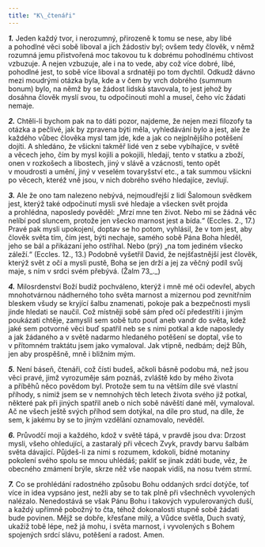 ```yaml
---
title: "K\_čtenáři"
---
```


**_1\._** Jeden každý tvor, i nerozumný, přirozeně k tomu se nese, aby libé a pohodlné věci sobě liboval a jich žádostiv byl; ovšem tedy člověk, v němž rozumná jemu přistvořená moc takovou tu k dobrému pohodlnému chtivost vzbuzuje. A nejen vzbuzuje, ale i na to vede, aby což více dobré, libé, pohodlné jest, to sobě více liboval a srdnatěji po tom dychtil. Odkudž dávno mezi moudrými otázka byla, kde a v čem by vrch dobrého (summum bonum) bylo, na němž by se žádost lidská stavovala, to jest jehož by dosáhna člověk myslí svou, tu odpočinouti mohl a musel, čeho víc žádati nemaje.

  

**_2._** Chtěli-li bychom pak na to dáti pozor, najdeme, že nejen mezi filozofy ta otázka a pečlivé, jak by zpravena býti měla, vyhledávání bylo a jest, ale že každého vůbec člověka mysl tam jde, kde a jak co nejplnějšího potěšení dojíti. A shledáno, že všickni takměř lidé ven z sebe vybíhajíce, v světě a věcech jeho, čím by mysl kojili a pokojili, hledají, tento v statku a zboží, onen v rozkošech a libostech, jiný v slávě a vzácnosti, tento opět v moudrosti a umění, jiný v veselém tovaryšství etc., a tak summou všickni po věcech, kteréž vně jsou, v nich dobrého svého hledajíce, zevlují.

  

**_3._** Ale že ono tam nalezeno nebývá, nejmoudřejší z lidí Šalomoun svědkem jest, kterýž také odpočinutí mysli své hledaje a všecken svět projda a prohlédna, naposledy pověděl: „Mrzí mne ten život. Nebo mi se žádná věc nelíbí pod sluncem, protože jen všecko marnost jest a bída.“ (Eccles. 2., 17.) Pravé pak mysli upokojení, doptav se ho potom, vyhlásil, že v tom jest, aby člověk světa tím, čím jest, býti nechaje, samého sobě Pána Boha hleděl, jeho se bál a přikázaní jeho ostříhal. Nebo (prý) „na tom jediném všecko záleží.“ (Eccles. 12., 13.) Podobně vyšetřil David, že nejšťastnější jest člověk, kterýž svět z očí a mysli pustě, Boha se jen drží a jej za věčný podíl svůj maje, s ním v srdci svém přebývá. (Žalm 73_._)

  

**_4._** Milosrdenství Boží budiž pochváleno, kterýž i mně mé oči odevřel, abych mnohotvárnou nádherného toho světa marnost a mizernou pod zevnitřním bleskem všudy se kryjící šalbu znamenati, pokoje pak a bezpečnosti mysli jinde hledati se naučil. Což místněji sobě sám před očí předestříti i jiným poukázati chtěje, zamyslil sem sobě tuto pouť aneb vandr do světa, kdež jaké sem potvorné věci buď spatřil neb se s nimi potkal a kde naposledy a jak žádaného a v světě nadarmo hledaného potěšení se doptal, vše to v přítomném traktátu jsem jako vymaloval. Jak vtipně, nedbám; dejž Bůh, jen aby prospěšně, mně i bližním mým.

  

**_5._** Není báseň, čtenáři, což čísti budeš, ačkoli básně podobu má, než jsou věci pravé, jimž vyrozuměje sám poznáš, zvláště kdo by mého života a příběhů něco povědom byl. Protože sem tu na větším díle své vlastní příhody, s nimiž jsem se v nemnohých těch letech života svého již potkal, některé pak při jiných spatřil aneb o nich sobě návěští dané měl, vymaloval. Ač ne všech ještě svých příhod sem dotýkal, na díle pro stud, na díle, že sem, k jakému by se to jiným vzdělání oznamovalo, nevěděl.

  

**_6._** Průvodčí moji a každého, kdož v světě tápá, v pravdě jsou dva: Drzost mysli, všeho ohledující, a zastaralý při věcech Zvyk, pravdy barvu šalbám světa dávající. Půjdeš-li za nimi s rozumem, kdokoli, bídné motaniny pokolení svého spolu se mnou uhlédáš; pakliť se jinak zdáti bude, věz, že obecného zmámení brýle, skrze něž vše naopak vidíš, na nosu tvém strmí.

  

**_7._** Co se prohlédání radostného způsobu Bohu oddaných srdcí dotýče, toť více in idea vypsáno jest, nežli aby se to tak plně při všechněch vyvolených nalézalo. Nenedostává se však Pánu Bohu i takových vypulerovaných duší, a každý upřímně pobožný to čta, téhož dokonalosti stupně sobě žádati bude povinen. Mějž se dobře, křesťane milý, a Vůdce světla, Duch svatý, ukažiž tobě lépe, než já mohu, i světa marnost, i vyvolených s Bohem spojených srdcí slávu, potěšení a radost. Amen.
